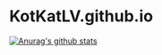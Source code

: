 # KotKatLV.github.io
[![Anurag's github stats](https://github-readme-stats.vercel.app/api?username=KotKatLV)](https://github.com/anuraghazra/github-readme-stats)
